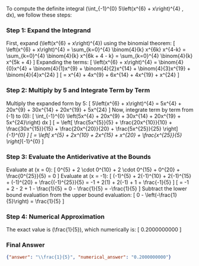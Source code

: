 To compute the definite integral \(\int_{-1}^{0} 5\left(x^{6} + x\right)^{4} \, dx\), we follow these steps:

### Step 1: Expand the Integrand
First, expand \(\left(x^{6} + x\right)^{4}\) using the binomial theorem:
\[
\left(x^{6} + x\right)^{4} = \sum_{k=0}^{4} \binom{4}{k} x^{6k} x^{4-k} = \sum_{k=0}^{4} \binom{4}{k} x^{6k + 4 - k} = \sum_{k=0}^{4} \binom{4}{k} x^{5k + 4}
\]
Expanding the terms:
\[
\left(x^{6} + x\right)^{4} = \binom{4}{0}x^{4} + \binom{4}{1}x^{9} + \binom{4}{2}x^{14} + \binom{4}{3}x^{19} + \binom{4}{4}x^{24}
\]
\[
= x^{4} + 4x^{9} + 6x^{14} + 4x^{19} + x^{24}
\]

### Step 2: Multiply by 5 and Integrate Term by Term
Multiply the expanded form by 5:
\[
5\left(x^{6} + x\right)^{4} = 5x^{4} + 20x^{9} + 30x^{14} + 20x^{19} + 5x^{24}
\]
Now, integrate term by term from \(-1\) to \(0\):
\[
\int_{-1}^{0} \left(5x^{4} + 20x^{9} + 30x^{14} + 20x^{19} + 5x^{24}\right) dx
\]
\[
= \left[ \frac{5x^{5}}{5} + \frac{20x^{10}}{10} + \frac{30x^{15}}{15} + \frac{20x^{20}}{20} + \frac{5x^{25}}{25} \right]_{-1}^{0}
\]
\[
= \left[ x^{5} + 2x^{10} + 2x^{15} + x^{20} + \frac{x^{25}}{5} \right]_{-1}^{0}
\]

### Step 3: Evaluate the Antiderivative at the Bounds
Evaluate at \(x = 0\):
\[
0^{5} + 2 \cdot 0^{10} + 2 \cdot 0^{15} + 0^{20} + \frac{0^{25}}{5} = 0
\]
Evaluate at \(x = -1\):
\[
(-1)^{5} + 2(-1)^{10} + 2(-1)^{15} + (-1)^{20} + \frac{(-1)^{25}}{5} = -1 + 2(1) + 2(-1) + 1 + \frac{-1}{5}
\]
\[
= -1 + 2 - 2 + 1 - \frac{1}{5} = 0 - \frac{1}{5} = -\frac{1}{5}
\]
Subtract the lower bound evaluation from the upper bound evaluation:
\[
0 - \left(-\frac{1}{5}\right) = \frac{1}{5}
\]

### Step 4: Numerical Approximation
The exact value is \(\frac{1}{5}\), which numerically is:
\[
0.2000000000
\]

### Final Answer
```json
{"answer": "\\frac{1}{5}", "numerical_answer": "0.2000000000"}
```